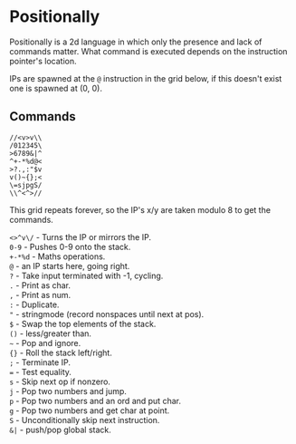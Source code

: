 # Positionally

Positionally is a 2d language in which only the presence and lack of commands matter. What command is executed depends on the instruction pointer's location.

IPs are spawned at the `@` instruction in the grid below, if this doesn't exist one is spawned at (0, 0).

## Commands

```
//<v>v\\
/012345\
>6789&|^
^+-*%d@<
>?.,:"$v
v()~{};<
\=sjpgS/
\\^<^>//
```

This grid repeats forever, so the IP's x/y are taken modulo 8 to get the commands.

`<>^v\/` - Turns the IP or mirrors the IP.  
`0-9` - Pushes 0-9 onto the stack.  
`+-*%d` - Maths operations.  
`@` - an IP starts here, going right.  
`?` - Take input terminated with -1, cycling.  
`.` - Print as char.  
`,` - Print as num.  
`:` - Duplicate.  
`"` - stringmode (record nonspaces until next at pos).  
`$` - Swap the top elements of the stack.  
`()` - less/greater than.  
`~` - Pop and ignore.  
`{}` - Roll the stack left/right.  
`;` - Terminate IP.  
`=` - Test equality.    
`s` - Skip next op if nonzero.  
`j` - Pop two numbers and jump.  
`p` - Pop two numbers and an ord and put char.  
`g` - Pop two numbers and get char at point.  
`S` - Unconditionally skip next instruction.  
`&|` - push/pop global stack.  

